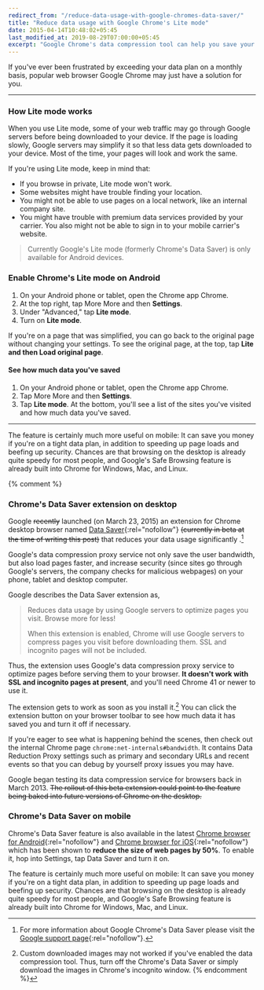 ```yaml
---
redirect_from: "/reduce-data-usage-with-google-chromes-data-saver/"
title: "Reduce data usage with Google Chrome's Lite mode"
date: 2015-04-14T10:48:02+05:45
last_modified_at: 2019-08-29T07:00:00+05:45
excerpt: "Google Chrome's data compression tool can help you save your bandwidth, says Google."
---
```


If you've ever been frustrated by exceeding your data plan on a monthly basis, popular web browser Google Chrome may just have a solution for you.

---

### How Lite mode works

When you use Lite mode, some of your web traffic may go through Google servers before being downloaded to your device. If the page is loading slowly, Google servers may simplify it so that less data gets downloaded to your device. Most of the time, your pages will look and work the same.

If you're using Lite mode, keep in mind that:

* If you browse in private, Lite mode won't work.
* Some websites might have trouble finding your location.
* You might not be able to use pages on a local network, like an internal company site.
* You might have trouble with premium data services provided by your carrier. You also might not be able to sign in to your mobile carrier's website.

> Currently Google's Lite mode (formerly Chrome's Data Saver) is only available for Android devices.

### Enable Chrome's Lite mode on Android

1. On your Android phone or tablet, open the Chrome app Chrome.
2. At the top right, tap More More and then **Settings**.
3. Under "Advanced," tap **Lite mode**.
4. Turn on **Lite mode**.

If you're on a page that was simplified, you can go back to the original page without changing your settings. To see the original page, at the top, tap **Lite and then Load original page**.

#### See how much data you've saved

1. On your Android phone or tablet, open the Chrome app Chrome.
2. Tap More More and then **Settings**.
3. Tap **Lite mode**. At the bottom, you'll see a list of the sites you've visited and how much data you've saved.

---

The feature is certainly much more useful on mobile: It can save you money if you're on a tight data plan, in addition to speeding up page loads and beefing up security. Chances are that browsing on the desktop is already quite speedy for most people, and Google's Safe Browsing feature is already built into Chrome for Windows, Mac, and Linux.

{% comment %}
### Chrome's Data Saver extension on desktop

Google <del>recently</del> launched (on March 23, 2015) an extension for Chrome desktop browser named [Data Saver](http://chrome.google.com/webstore/detail/data-saver/pfmgfdlgomnbgkofeojodiodmgpgmkac){:rel="nofollow"} <del>(currently in beta at the time of writing this post)</del> that reduces your data usage significantly .[^1]

Google's data compression proxy service not only save the user bandwidth, but also load pages faster, and increase security (since sites go through Google's servers, the company checks for malicious webpages) on your phone, tablet and desktop computer.

Google describes the Data Saver extension as,

> Reduces data usage by using Google servers to optimize pages you visit. Browse more for less!
>
> When this extension is enabled, Chrome will use Google servers to compress pages you visit before downloading them. SSL and incognito pages will not be included.

Thus, the extension uses Google's data compression proxy service to optimize pages before serving them to your browser. **It doesn't work with SSL and incognito pages at present**, and you'll need Chrome 41 or newer to use it.

The extension gets to work as soon as you install it.[^2] You can click the extension button on your browser toolbar to see how much data it has saved you and turn it off if necessary.

If you're eager to see what is happening behind the scenes, then check out the internal Chrome page `chrome:net-internals#bandwidth`. It contains Data Reduction Proxy settings such as primary and secondary URLs and recent events so that you can debug by yourself proxy issues you may have.

Google began testing its data compression service for browsers back in March 2013. <del>The rollout of this beta extension could point to the feature being baked into future versions of Chrome on the desktop.</del>

### Chrome's Data Saver on mobile

Chrome's Data Saver feature is also available in the latest [Chrome browser for Android](http://play.google.com/store/apps/details?id=com.android.chrome&hl=en){:rel="nofollow"} and [Chrome browser for iOS](http://itunes.apple.com/in/app/chrome-web-browser-by-google/id535886823?mt=8){:rel="nofollow"} which has been shown to **reduce the size of web pages by 50%**. To enable it, hop into Settings, tap Data Saver and turn it on.

The feature is certainly much more useful on mobile: It can save you money if you're on a tight data plan, in addition to speeding up page loads and beefing up security. Chances are that browsing on the desktop is already quite speedy for most people, and Google's Safe Browsing feature is already built into Chrome for Windows, Mac, and Linux.

[^1]: For more information about Google Chrome's Data Saver please visit the [Google support page](http://support.google.com/chrome/answer/2392284){:rel="nofollow"}.
[^2]: Custom downloaded images may not worked if you've enabled the data compression tool. Thus, turn off the Chrome's Data Saver or simply download the images in Chrome's incognito window.
{% endcomment %}
